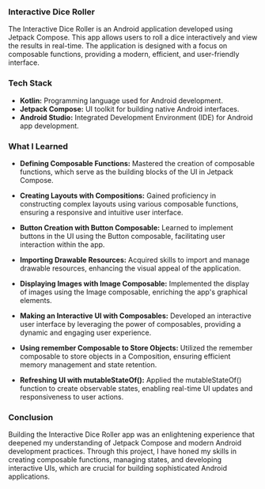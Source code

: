 ### Interactive Dice Roller

The Interactive Dice Roller is an Android application developed using Jetpack Compose. This app allows users to roll a dice interactively and view the results in real-time. The application is designed with a focus on composable functions, providing a modern, efficient, and user-friendly interface.

### Tech Stack
- **Kotlin:** Programming language used for Android development.
- **Jetpack Compose:** UI toolkit for building native Android interfaces.
- **Android Studio:** Integrated Development Environment (IDE) for Android app development.

### What I Learned
- **Defining Composable Functions:** Mastered the creation of composable functions, which serve as the building blocks of the UI in Jetpack Compose.

- **Creating Layouts with Compositions:** Gained proficiency in constructing complex layouts using various composable functions, ensuring a responsive and intuitive user interface.

- **Button Creation with Button Composable:** Learned to implement buttons in the UI using the Button composable, facilitating user interaction within the app.

- **Importing Drawable Resources:** Acquired skills to import and manage drawable resources, enhancing the visual appeal of the application.

- **Displaying Images with Image Composable:** Implemented the display of images using the Image composable, enriching the app's graphical elements.

- **Making an Interactive UI with Composables:** Developed an interactive user interface by leveraging the power of composables, providing a dynamic and engaging user experience.

- **Using remember Composable to Store Objects:** Utilized the remember composable to store objects in a Composition, ensuring efficient memory management and state retention.

- **Refreshing UI with mutableStateOf():** Applied the mutableStateOf() function to create observable states, enabling real-time UI updates and responsiveness to user actions.

### Conclusion
Building the Interactive Dice Roller app was an enlightening experience that deepened my understanding of Jetpack Compose and modern Android development practices. Through this project, I have honed my skills in creating composable functions, managing states, and developing interactive UIs, which are crucial for building sophisticated Android applications.
